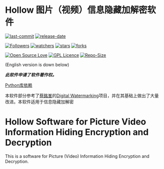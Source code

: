 # Hollow 图片（视频）信息隐藏加解密软件

[![last-commit](https://img.shields.io/github/last-commit/HollowMan6/Hollow-Software-for-Picture-Video-Information-Hiding-Encryption-and-Decryption)](../../graphs/commit-activity)
[![release-date](https://img.shields.io/github/release-date/HollowMan6/Hollow-Software-for-Picture-Video-Information-Hiding-Encryption-and-Decryption)](../../releases)

[![Followers](https://img.shields.io/github/followers/HollowMan6?style=social)](https://github.com/HollowMan6?tab=followers)
[![watchers](https://img.shields.io/github/watchers/HollowMan6/Hollow-Software-for-Picture-Video-Information-Hiding-Encryption-and-Decryption?style=social)](../../watchers)
[![stars](https://img.shields.io/github/stars/HollowMan6/Hollow-Software-for-Picture-Video-Information-Hiding-Encryption-and-Decryption?style=social)](../../stargazers)
[![forks](https://img.shields.io/github/forks/HollowMan6/Hollow-Software-for-Picture-Video-Information-Hiding-Encryption-and-Decryption?style=social)](../../network/members)

[![Open Source Love](https://badges.frapsoft.com/os/v1/open-source.svg?v=103)](https://hollowman6.github.io/fund.html)
[![GPL Licence](https://badges.frapsoft.com/os/gpl/gpl.svg?v=103)](https://opensource.org/licenses/GPL-3.0/)
[![Repo-Size](https://img.shields.io/github/repo-size/HollowMan6/Hollow-Software-for-Picture-Video-Information-Hiding-Encryption-and-Decryption.svg)](../../archive/master.zip)

(English version is down below)

***此软件申请了软件著作权。***

[Python库依赖](../../network/dependencies)

本软件部分参考了[蔡銘峯](https://github.com/parkmftsai)的[Digital Watermarking](https://github.com/parkmftsai/digital_watermarking)项目，并在其基础上做出了大量改进。本软件适用于信息隐藏加解密
# Hollow Software for Picture Video Information Hiding Encryption and Decryption

This is a software for Picture (Video) Information Hiding Encryption and Decryption.
